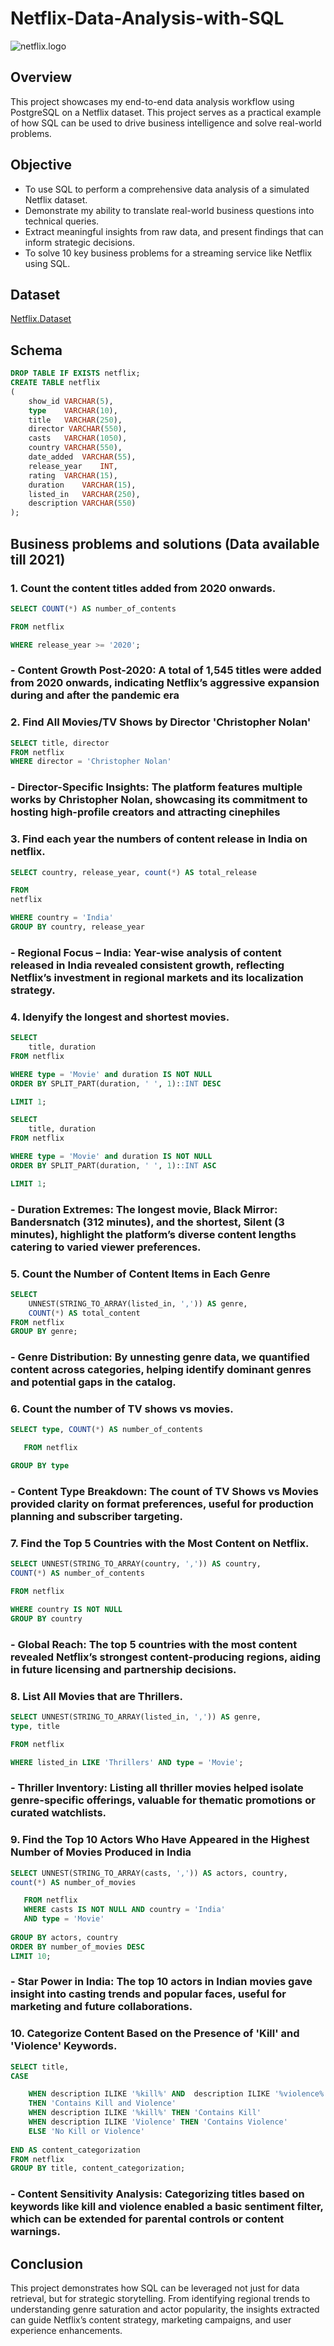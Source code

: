# Netflix-Data-Analysis-with-SQL

![netflix.logo](https://github.com/senguptariya38-ux/Netflix-Data-Analysis-with-SQL/blob/main/netflix.logo.jpg)

## Overview

This project showcases my end-to-end data analysis workflow using PostgreSQL on a Netflix dataset. This project serves as a practical example of how SQL can be used to drive business intelligence and solve real-world problems.

## Objective 

* To use SQL to perform a comprehensive data analysis of a simulated Netflix dataset. 
* Demonstrate my ability to translate real-world business questions into technical queries.
* Extract meaningful insights from raw data, and present findings that can inform strategic decisions. 
* To solve 10 key business problems for a streaming service like Netflix using SQL.

## Dataset

[Netflix.Dataset](https://www.kaggle.com/datasets/shivamb/netflix-shows?resource=download)

## Schema

```sql
DROP TABLE IF EXISTS netflix;
CREATE TABLE netflix
(
	show_id	VARCHAR(5),
	type    VARCHAR(10),
	title	VARCHAR(250),
	director VARCHAR(550),
	casts	VARCHAR(1050),
	country	VARCHAR(550),
	date_added	VARCHAR(55),
	release_year	INT,
	rating	VARCHAR(15),
	duration	VARCHAR(15),
	listed_in	VARCHAR(250),
	description VARCHAR(550)
);
```

## Business problems and solutions (Data available till 2021)

### 1. Count the content titles added from 2020 onwards.

```sql
SELECT COUNT(*) AS number_of_contents

FROM netflix

WHERE release_year >= '2020';
```
### **- Content Growth Post-2020: A total of 1,545 titles were added from 2020 onwards, indicating Netflix’s aggressive expansion during and after the pandemic era**

### 2. Find All Movies/TV Shows by Director 'Christopher Nolan'

```sql
SELECT title, director
FROM netflix
WHERE director = 'Christopher Nolan'
```
### **- Director-Specific Insights: The platform features multiple works by Christopher Nolan, showcasing its commitment to hosting high-profile creators and attracting cinephiles**

### 3. Find each year the numbers of content release in India on netflix.

```sql
SELECT country, release_year, count(*) AS total_release

FROM
netflix

WHERE country = 'India'
GROUP BY country, release_year
```
### **- Regional Focus – India: Year-wise analysis of content released in India revealed consistent growth, reflecting Netflix’s investment in regional markets and its localization strategy.**

### 4. Idenyify the longest and shortest movies.

```sql
SELECT 
    title, duration
FROM netflix

WHERE type = 'Movie' and duration IS NOT NULL
ORDER BY SPLIT_PART(duration, ' ', 1)::INT DESC

LIMIT 1;

SELECT 
    title, duration
FROM netflix

WHERE type = 'Movie' and duration IS NOT NULL
ORDER BY SPLIT_PART(duration, ' ', 1)::INT ASC

LIMIT 1;
```
### **- Duration Extremes: The longest movie, Black Mirror: Bandersnatch (312 minutes), and the shortest, Silent (3 minutes), highlight the platform’s diverse content lengths catering to varied viewer preferences.**

### 5. Count the Number of Content Items in Each Genre

```sql
SELECT 
    UNNEST(STRING_TO_ARRAY(listed_in, ',')) AS genre,
    COUNT(*) AS total_content
FROM netflix
GROUP BY genre;
```
### **- Genre Distribution: By unnesting genre data, we quantified content across categories, helping identify dominant genres and potential gaps in the catalog.**

### 6. Count the number of TV shows vs movies.

```sql
SELECT type, COUNT(*) AS number_of_contents

   FROM netflix

GROUP BY type
   ```
### **- Content Type Breakdown: The count of TV Shows vs Movies provided clarity on format preferences, useful for production planning and subscriber targeting.**

### 7. Find the Top 5 Countries with the Most Content on Netflix.

```sql
SELECT UNNEST(STRING_TO_ARRAY(country, ',')) AS country, 
COUNT(*) AS number_of_contents

FROM netflix

WHERE country IS NOT NULL
GROUP BY country
```
### **- Global Reach: The top 5 countries with the most content revealed Netflix’s strongest content-producing regions, aiding in future licensing and partnership decisions.**

### 8. List All Movies that are Thrillers.

```sql
SELECT UNNEST(STRING_TO_ARRAY(listed_in, ',')) AS genre, 
type, title

FROM netflix

WHERE listed_in LIKE 'Thrillers' AND type = 'Movie';
```
### **- Thriller Inventory: Listing all thriller movies helped isolate genre-specific offerings, valuable for thematic promotions or curated watchlists.**

### 9. Find the Top 10 Actors Who Have Appeared in the Highest Number of Movies Produced in India

```sql
SELECT UNNEST(STRING_TO_ARRAY(casts, ',')) AS actors, country, 
count(*) AS number_of_movies

   FROM netflix
   WHERE casts IS NOT NULL AND country = 'India' 
   AND type = 'Movie'
   
GROUP BY actors, country
ORDER BY number_of_movies DESC
LIMIT 10;
```
### **- Star Power in India: The top 10 actors in Indian movies gave insight into casting trends and popular faces, useful for marketing and future collaborations.**

### 10. Categorize Content Based on the Presence of 'Kill' and 'Violence' Keywords.

```sql
SELECT title, 
CASE 

	WHEN description ILIKE '%kill%' AND  description ILIKE '%violence%' 
	THEN 'Contains Kill and Violence' 
	WHEN description ILIKE '%kill%' THEN 'Contains Kill'
	WHEN description ILIKE 'Violence' THEN 'Contains Violence'
	ELSE 'No Kill or Violence'
	
END AS content_categorization
FROM netflix
GROUP BY title, content_categorization;
```
### **- Content Sensitivity Analysis: Categorizing titles based on keywords like kill and violence enabled a basic sentiment filter, which can be extended for parental controls or content warnings.**

## Conclusion

This project demonstrates how SQL can be leveraged not just for data retrieval, but for strategic storytelling. From identifying regional trends to understanding genre saturation and actor popularity, the insights extracted can guide Netflix’s content strategy, marketing campaigns, and user experience enhancements.
